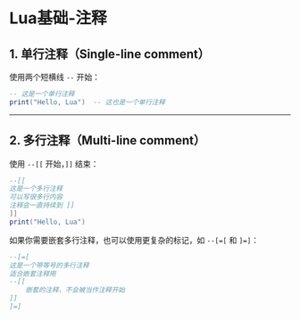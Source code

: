 # Lua基础-注释


## 1. 单行注释（Single-line comment）

使用两个短横线 `--` 开始：

```lua
-- 这是一个单行注释
print("Hello, Lua")  -- 这也是一个单行注释
```

---

## 2. 多行注释（Multi-line comment）

使用 `--[[` 开始，`]]` 结束：

```lua
--[[
这是一个多行注释
可以写很多行内容
注释会一直持续到 ]]
]]
print("Hello, Lua")
```

如果你需要嵌套多行注释，也可以使用更复杂的标记，如 `--[=[` 和 `]=]`：

```lua
--[=[
这是一个带等号的多行注释
适合嵌套注释用
--[[
    嵌套的注释，不会被当作注释开始
]]
]=]
```

